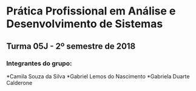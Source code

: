 # Prática Profissional em Análise e Desenvolvimento de Sistemas
## Turma 05J - 2º semestre de 2018

### Integrantes do grupo:

*Camila Souza da Silva
*Gabriel Lemos do Nascimento
*Gabriela Duarte Calderone
